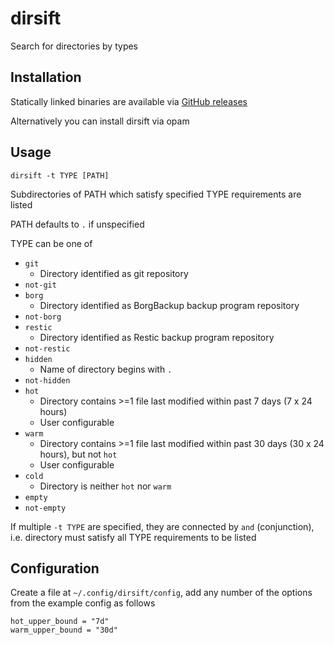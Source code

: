 # dirsift

Search for directories by types

## Installation

Statically linked binaries are available via [GitHub releases](https://github.com/darrenldl/dirsift/releases)

Alternatively you can install dirsift via opam

## Usage

```
dirsift -t TYPE [PATH]
```

Subdirectories of PATH which satisfy specified TYPE requirements are listed

PATH defaults to `.` if unspecified

TYPE can be one of
- `git`
  - Directory identified as git repository
- `not-git`
- `borg`
  - Directory identified as BorgBackup backup program repository
- `not-borg`
- `restic`
  - Directory identified as Restic backup program repository
- `not-restic`
- `hidden`
  - Name of directory begins with `.`
- `not-hidden`
- `hot`
  - Directory contains >=1 file last modified within past 7 days (7 x 24 hours)
  - User configurable
- `warm`
  - Directory contains >=1 file last modified within past 30 days (30 x 24 hours), but not `hot`
  - User configurable
- `cold`
  - Directory is neither `hot` nor `warm`
- `empty`
- `not-empty`

If multiple `-t TYPE` are specified, they are connected by `and` (conjunction),
i.e. directory must satisfy all TYPE requirements to be listed

## Configuration

Create a file at `~/.config/dirsift/config`, add any number of the options
from the example config as follows

```
hot_upper_bound = "7d"
warm_upper_bound = "30d"
```
